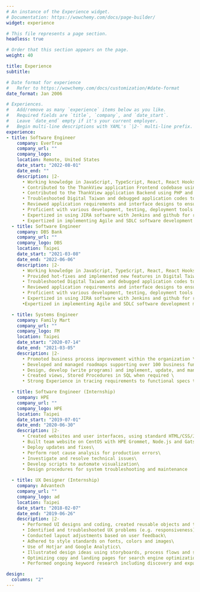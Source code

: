 ```yaml
---
# An instance of the Experience widget.
# Documentation: https://wowchemy.com/docs/page-builder/
widget: experience

# This file represents a page section.
headless: true

# Order that this section appears on the page.
weight: 40

title: Experience
subtitle:

# Date format for experience
#   Refer to https://wowchemy.com/docs/customization/#date-format
date_format: Jan 2006

# Experiences.
#   Add/remove as many `experience` items below as you like.
#   Required fields are `title`, `company`, and `date_start`.
#   Leave `date_end` empty if it's your current employer.
#   Begin multi-line descriptions with YAML's `|2-` multi-line prefix.
experience:
- title: Software Engineer
    company: EverTrue
    company_url: ""
    company_logo: 
    location: Remote, United States
    date_start: "2022-08-01"
    date_end: ""
    description: |2-
      • Working knowledge in JavaScript, TypeScript, React, React Hooks, Redux, Redux-Saga and Jest\
      • Contributed to the ThankView application Frontend codebase using ReactJS\
      • Contributed to the ThankView application Backend using PHP and Laravel \
      • Troubleshooted Digital Taiwan and debugged application codes to improve functionality\
      • Reviewed application requirements and interface designs to ensure compatibility within existing applications\
      • Proficient with various development, testing, deployment tools - Git, Jenkins, and Docker\
      • Expertized in using JIRA software with Jenkins and github for real time bug tracking and issue management\
      • Expertized in implementing Agile and SDLC software development methodologies.
  - title: Software Engineer
    company: DBS Bank
    company_url: ""
    company_logo: DBS
    location: Taipei
    date_start: "2021-03-08"
    date_end: "2022-06-06"
    description: |2-
      • Working knowledge in JavaScript, TypeScript, React, React Hooks, Redux, Redux-Saga and Jest\
      • Provided hot-fixes and implemented new features in Digital Taiwan (DigiBank)\
      • Troubleshooted Digital Taiwan and debugged application codes to improve functionality\
      • Reviewed application requirements and interface designs to ensure compatibility within existing applications\
      • Proficient with various development, testing, deployment tools - Git, Jenkins, and Docker\
      • Expertized in using JIRA software with Jenkins and github for real time bug tracking and issue management\
      •Expertized in implementing Agile and SDLC software development methodologies.

  - title: Systems Engineer
    company: Family Mart
    company_url: ""
    company_logo: FM
    location: Taipei
    date_start: "2020-07-14"
    date_end: "2021-03-05"
    description: |2-
      • Promoted business process improvement within the organization \
      • Developed and managed roadmaps supporting over 100 business functions \
      • Design, develop (write programs) and implement, update, and manage workflow implementation \
      • Created views, Stored Procedures in SQL when required \
      • Strong Experience in tracing requirements to functional specs to test scenarios and test scripts

  - title: Software Engineer (Internship)
    company: HPE
    company_url: ""
    company_logo: HPE
    location: Taipei
    date_start: "2019-07-01"
    date_end: "2020-06-30"
    description: |2-
      • Created websites and user interfaces, using standard HTML/CSS/JS practices, while incorporating data from back-end databases and services.\
      • Built team website on CentOS with HPE Grommet, Node.js and Gatsby to handle high concurrency and blocked out unnecessary requests to the backend server.\
      • Deploy updates and fixes\
      • Perform root cause analysis for production errors\
      • Investigate and resolve technical issues\
      • Develop scripts to automate visualization\
      • Design procedures for system troubleshooting and maintenance

  - title: UX Designer (Internship)
    company: Advantech
    company_url: ""
    company_logo: ad
    location: Taipei
    date_start: "2018-02-07"
    date_end: "2019-06-26"
    description: |2-
      • Performed UI designs and coding, created reusable objects and templates, wireframes for web pages and email templates; manage maintenance, updates, expansions, and scaling of each design\
      • Identified and troubleshooted UX problems (e.g. responsiveness)\
      • Conducted layout adjustments based on user feedback\
      • Adhered to style standards on fonts, colors and images\
      • Use of Hotjar and Google Analytics\
      • Illustrated design ideas using storyboards, process flows and sitemaps\
      • Optimizing copy and landing pages for search engine optimization\
      • Performed ongoing keyword research including discovery and expansion of keyword opportunities

design:
  columns: "2"
---
```

